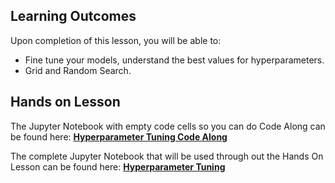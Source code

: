 <!-- # Lesson: Hyperparameter Tuning -->
## Learning Outcomes

Upon completion of this lesson, you will be able to:
  
- Fine tune your models, understand the best values for hyperparameters.
- Grid and Random Search.


## Hands on Lesson

The Jupyter Notebook with empty code cells so you can do Code Along can be found here: **[Hyperparameter Tuning Code Along](https://github.com/data-bootcamp-v4/lessons/blob/main/7_ml/code_along_nb/7.4_hyperparameter_tuning.ipynb)**

The complete Jupyter Notebook that will be used through out the Hands On Lesson can be found here: **[Hyperparameter Tuning ](https://github.com/data-bootcamp-v4/lessons/blob/main/7_ml/7.4_hyperparameter_tuning.ipynb)**
